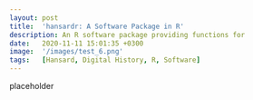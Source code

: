 ```yaml
---
layout: post
title:  'hansardr: A Software Package in R'
description: An R software package providing functions for
date:   2020-11-11 15:01:35 +0300
image:  '/images/test_6.png'
tags:   [Hansard, Digital History, R, Software]
---
```


placeholder 